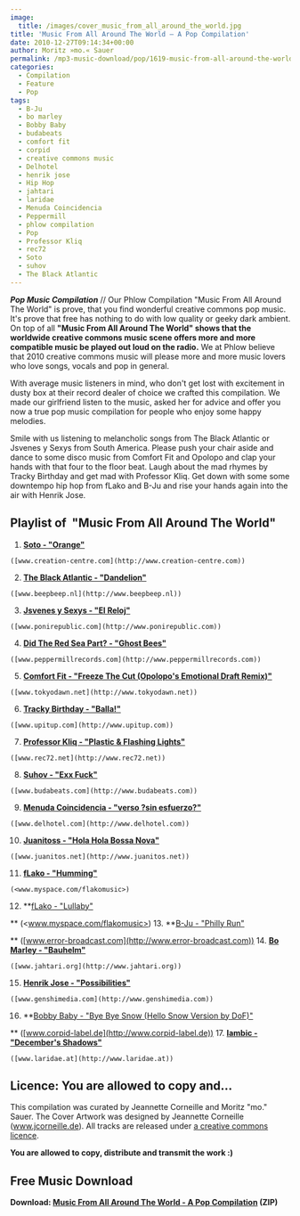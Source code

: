```yaml
---
image:
  title: /images/cover_music_from_all_around_the_world.jpg
title: 'Music From All Around The World – A Pop Compilation'
date: 2010-12-27T09:14:34+00:00
author: Moritz »mo.« Sauer
permalink: /mp3-music-download/pop/1619-music-from-all-around-the-world
categories:
  - Compilation
  - Feature
  - Pop
tags:
  - B-Ju
  - bo marley
  - Bobby Baby
  - budabeats
  - comfort fit
  - corpid
  - creative commons music
  - Delhotel
  - henrik jose
  - Hip Hop
  - jahtari
  - laridae
  - Menuda Coincidencia
  - Peppermill
  - phlow compilation
  - Pop
  - Professor Kliq
  - rec72
  - Soto
  - suhov
  - The Black Atlantic
---
```

***Pop Music Compilation*** // Our Phlow Compilation "Music From All Around The World" is prove, that you find wonderful creative commons pop music. It's prove that free has nothing to do with low quality or geeky dark ambient. On top of all **"Music From All Around The World" shows that the worldwide creative commons music scene offers more and more compatible music be played out loud on the radio.** We at Phlow believe that 2010 creative commons music will please more and more music lovers who love songs, vocals and pop in general.</strong><!--more-->

With average music listeners in mind, who don't get lost with excitement in dusty box at their record dealer of choice we crafted this compilation. We made our girlfriend listen to the music, asked her for advice and offer you now a true pop music compilation for people who enjoy some happy melodies.

Smile with us listening to melancholic songs from The Black Atlantic or Jsvenes y Sexys from South America. Please push your chair aside and dance to some disco music from Comfort Fit and Opolopo and clap your hands with that four to the floor beat. Laugh about the mad rhymes by Tracky Birthday and get mad with Professor Kliq. Get down with some some downtempo hip hop from fLako and B-Ju and rise your hands again into the air with Henrik Jose.

## Playlist of  "Music From All Around The World"

  1. [**Soto - "Orange"**](http://www.archive.org/download/music_from_all_around_the_world/01._music_from_all_around_the_world_-_soto_-_orange.mp3)
  
    ([www.creation-centre.com](http://www.creation-centre.com))
  2. [**The Black Atlantic - "Dandelion"**](http://www.archive.org/download/music_from_all_around_the_world/02._music_from_all_around_the_world_-_the_black_atlantic_-_dandelion.mp3)
  
    ([www.beepbeep.nl](http://www.beepbeep.nl))
  3. [**Jsvenes y Sexys - "El Reloj"**](http://www.archive.org/download/music_from_all_around_the_world/03._music_from_all_around_the_world_-_jsvenes_y_sexys_-_el_reloj.mp3)
  
    ([www.ponirepublic.com](http://www.ponirepublic.com))
  4. [**Did The Red Sea Part? - "Ghost Bees"**](http://www.archive.org/download/music_from_all_around_the_world/04._music_from_all_around_the_world_-_did_the_red_sea_part_-_ghost_bees.mp3)
  
    ([www.peppermillrecords.com](http://www.peppermillrecords.com))
  5. [**Comfort Fit - "Freeze The Cut (Opolopo's Emotional Draft Remix)"**](http://www.archive.org/download/music_from_all_around_the_world/05._music_from_all_around_the_world_-_comfort_fit_-_freeze_the_cut_opolopos_emotional_draft_remix.mp3)
  
    ([www.tokyodawn.net](http://www.tokyodawn.net))
  6. [**Tracky Birthday - "Balla!"**](http://www.archive.org/download/music_from_all_around_the_world/06._music_from_all_around_the_world_-_tracky_birthday_-_balla.mp3)
  
    ([www.upitup.com](http://www.upitup.com))
  7. [**Professor Kliq - "Plastic & Flashing Lights"**](http://www.archive.org/download/music_from_all_around_the_world/07._music_from_all_around_the_world_-_professor_kliq_-_plastic__flashing_lights.mp3)
  
    ([www.rec72.net](http://www.rec72.net))
  8. [**Suhov - "Exx Fuck"**](http://www.archive.org/download/music_from_all_around_the_world/08._music_from_all_around_the_world_-_suhov_-_exx_fuck.mp3)
  
    ([www.budabeats.com](http://www.budabeats.com))
  9. [**Menuda Coincidencia - "verso ?sin esfuerzo?"**](http://www.archive.org/download/music_from_all_around_the_world/09._music_from_all_around_the_world_-_menuda_coincidencia_-_verso_sin_esfuerzo.mp3)
  
    ([www.delhotel.com](http://www.delhotel.com))
 10. [**Juanitoss - "Hola Hola Bossa Nova"**](http://www.archive.org/download/music_from_all_around_the_world/10._music_from_all_around_the_world_-_juanitoss_-_hola_hola_bossa_nova.mp3)
  
    ([www.juanitos.net](http://www.juanitos.net))
 11. [**fLako - "Humming"**](http://www.archive.org/download/music_from_all_around_the_world/11._music_from_all_around_the_world_-_flako_-_humming.mp3)
  
    (<www.myspace.com/flakomusic>)
 12. **[fLako - "Lullaby"](http://www.archive.org/download/music_from_all_around_the_world/12._music_from_all_around_the_world_-_flako_-_lullaby.mp3)
  
** (<www.myspace.com/flakomusic>)
 13. **[B-Ju - "Philly Run"](http://www.archive.org/download/music_from_all_around_the_world/13._music_from_all_around_the_world_-_b-ju_-_philly_run.mp3)
  
** ([www.error-broadcast.com](http://www.error-broadcast.com))
 14. [**Bo Marley - "Bauhelm"**](http://www.archive.org/download/music_from_all_around_the_world/14._music_from_all_around_the_world_-_bo_marley_-_bauhelm.mp3)
  
    ([www.jahtari.org](http://www.jahtari.org))
 15. [**Henrik Jose - "Possibilities"**](http://www.archive.org/download/music_from_all_around_the_world/15._music_from_all_around_the_world_-_henrik_jose_-_possibilities.mp3)
  
    ([www.genshimedia.com](http://www.genshimedia.com))
 16. **[Bobby Baby - "Bye Bye Snow (Hello Snow Version by DoF)"](http://www.archive.org/download/music_from_all_around_the_world/16._music_from_all_around_the_world_-_bobby_baby_-_bye_bye_snow_hello_snow_version_by_dof.mp3)
  
** ([www.corpid-label.de](http://www.corpid-label.de))
 17. [**Iambic - "December's Shadows"**](http://www.archive.org/download/music_from_all_around_the_world/17._music_from_all_around_the_world_-_iambic_-_decembers_shadows.mp3)
  
    ([www.laridae.at](http://www.laridae.at))

## Licence: You are allowed to copy and...

This compilation was curated by Jeannette Corneille and Moritz "mo." Sauer. The Cover Artwork was designed by Jeannette Corneille (www.jcorneille.de). All tracks are released under [a creative commons licence](www.creativecommons.org/licenses/by-nc-nd/3.0/).

**You are allowed to copy, distribute and transmit the work :)**

## Free Music Download

**Download: [Music From All Around The World - A Pop Compilation](http://www.archive.org/download/music_from_all_around_the_world/music_from_all_around_the_world_vbr_mp3.zip) (ZIP)**